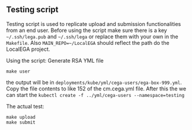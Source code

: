 ## Testing script

Testing script is used to replicate upload and submission functionalities from an end user.
Before using the script make sure there is a key `~/.ssh/lega.pub` and `~/.ssh/lega` or replace them with
your own in the `Makefile`. Also `MAIN_REPO=~/LocalEGA` should reflect the path do the LocalEGA project.

Using the script:
Generate RSA YML file
```
make user
```
the output will be in `deployments/kube/yml/cega-users/ega-box-999.yml`.
Copy the file contents to like 152 of the cm.cega.yml file.
After this the we can start the `kubectl create -f ../yml/cega-users --namespace=testing`

The actual test:
```
make upload
make submit
```
